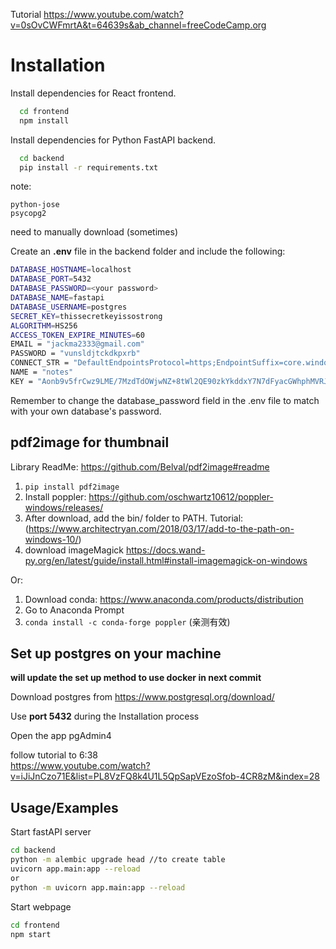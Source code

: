Tutorial https://www.youtube.com/watch?v=0sOvCWFmrtA&t=64639s&ab_channel=freeCodeCamp.org

# Installation

Install dependencies for React frontend.

```bash
  cd frontend
  npm install
```

Install dependencies for Python FastAPI backend.

```bash
  cd backend
  pip install -r requirements.txt
```

note:

```
python-jose
psycopg2
```

need to manually download (sometimes)

Create an **.env** file in the backend folder and include the following:

```bash
DATABASE_HOSTNAME=localhost
DATABASE_PORT=5432
DATABASE_PASSWORD=<your password>
DATABASE_NAME=fastapi
DATABASE_USERNAME=postgres
SECRET_KEY=thissecretkeyissostrong
ALGORITHM=HS256
ACCESS_TOKEN_EXPIRE_MINUTES=60
EMAIL = "jackma2333@gmail.com"
PASSWORD = "vunsldjtckdkpxrb"
CONNECT_STR = "DefaultEndpointsProtocol=https;EndpointSuffix=core.windows.net;AccountName=notewebapp;AccountKey=Aonb9v5frCwz9LME/7MzdTdOWjwNZ+8tWl2QE90zkYkddxY7N7dFyacGWhphMVRJh7KpXziwOsQK+ASt/7dbUg==;BlobEndpoint=https://notewebapp.blob.core.windows.net/;FileEndpoint=https://notewebapp.file.core.windows.net/;QueueEndpoint=https://notewebapp.queue.core.windows.net/;TableEndpoint=https://notewebapp.table.core.windows.net/"
NAME = "notes"
KEY = "Aonb9v5frCwz9LME/7MzdTdOWjwNZ+8tWl2QE90zkYkddxY7N7dFyacGWhphMVRJh7KpXziwOsQK+ASt/7dbUg=="
```

Remember to change the database_password field in the .env file to match with your own database's password.

## pdf2image for thumbnail

Library ReadMe: https://github.com/Belval/pdf2image#readme

1. `pip install pdf2image`
2. Install poppler: https://github.com/oschwartz10612/poppler-windows/releases/
3. After download, add the bin/ folder to PATH. Tutorial:(https://www.architectryan.com/2018/03/17/add-to-the-path-on-windows-10/)
4. download imageMagick https://docs.wand-py.org/en/latest/guide/install.html#install-imagemagick-on-windows

Or:

1. Download conda: https://www.anaconda.com/products/distribution
2. Go to Anaconda Prompt
3. `conda install -c conda-forge poppler`
   (亲测有效)

## Set up postgres on your machine

**will update the set up method to use docker in next commit**

Download postgres from https://www.postgresql.org/download/

Use **port 5432** during the Installation process

Open the app pgAdmin4

follow tutorial to 6:38  
https://www.youtube.com/watch?v=iJiJnCzo71E&list=PL8VzFQ8k4U1L5QpSapVEzoSfob-4CR8zM&index=28

## Usage/Examples

Start fastAPI server

```bash
cd backend
python -m alembic upgrade head //to create table
uvicorn app.main:app --reload
or
python -m uvicorn app.main:app --reload

```

Start webpage

```bash
cd frontend
npm start
```
